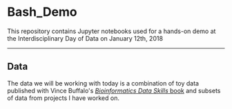# Bash_Demo

This repository contains Jupyter notebooks used for a hands-on demo at the Interdisciplinary Day of Data on January 12th, 2018

---

## Data

The data we will be working with today is a combination of toy data published with Vince Buffalo's [*Bioinformatics Data Skills* book](http://shop.oreilly.com/product/0636920030157.do) and subsets of data from projects I have worked on.
